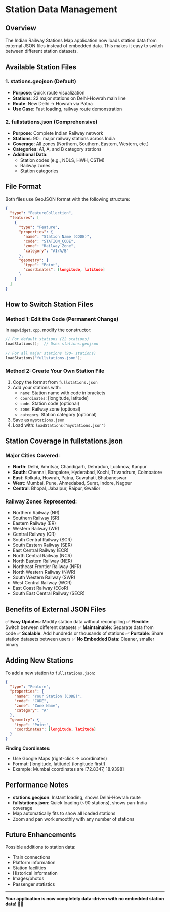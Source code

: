 # Station Data Management

## Overview
The Indian Railway Stations Map application now loads station data from external JSON files instead of embedded data. This makes it easy to switch between different station datasets.

## Available Station Files

### 1. **stations.geojson** (Default)
- **Purpose**: Quick route visualization
- **Stations**: 22 major stations on Delhi-Howrah main line
- **Route**: New Delhi → Howrah via Patna
- **Use Case**: Fast loading, railway route demonstration

### 2. **fullstations.json** (Comprehensive)
- **Purpose**: Complete Indian Railway network
- **Stations**: 90+ major railway stations across India
- **Coverage**: All zones (Northern, Southern, Eastern, Western, etc.)
- **Categories**: A1, A, and B category stations
- **Additional Data**: 
  - Station codes (e.g., NDLS, HWH, CSTM)
  - Railway zones
  - Station categories

## File Format

Both files use GeoJSON format with the following structure:

```json
{
  "type": "FeatureCollection",
  "features": [
    {
      "type": "Feature",
      "properties": {
        "name": "Station Name (CODE)",
        "code": "STATION_CODE",
        "zone": "Railway Zone",
        "category": "A1/A/B"
      },
      "geometry": {
        "type": "Point",
        "coordinates": [longitude, latitude]
      }
    }
  ]
}
```

## How to Switch Station Files

### Method 1: Edit the Code (Permanent Change)
In `mapwidget.cpp`, modify the constructor:

```cpp
// For default stations (22 stations)
loadStations();  // Uses stations.geojson

// For all major stations (90+ stations)
loadStations("fullstations.json");
```

### Method 2: Create Your Own Station File
1. Copy the format from `fullstations.json`
2. Add your stations with:
   - `name`: Station name with code in brackets
   - `coordinates`: [longitude, latitude]
   - `code`: Station code (optional)
   - `zone`: Railway zone (optional)
   - `category`: Station category (optional)
3. Save as `mystations.json`
4. Load with: `loadStations("mystations.json")`

## Station Coverage in fullstations.json

### **Major Cities Covered:**
- **North**: Delhi, Amritsar, Chandigarh, Dehradun, Lucknow, Kanpur
- **South**: Chennai, Bangalore, Hyderabad, Kochi, Trivandrum, Coimbatore
- **East**: Kolkata, Howrah, Patna, Guwahati, Bhubaneswar
- **West**: Mumbai, Pune, Ahmedabad, Surat, Indore, Nagpur
- **Central**: Bhopal, Jabalpur, Raipur, Gwalior

### **Railway Zones Represented:**
- Northern Railway (NR)
- Southern Railway (SR)
- Eastern Railway (ER)
- Western Railway (WR)
- Central Railway (CR)
- South Central Railway (SCR)
- South Eastern Railway (SER)
- East Central Railway (ECR)
- North Central Railway (NCR)
- North Eastern Railway (NER)
- Northeast Frontier Railway (NFR)
- North Western Railway (NWR)
- South Western Railway (SWR)
- West Central Railway (WCR)
- East Coast Railway (ECoR)
- South East Central Railway (SECR)

## Benefits of External JSON Files

✅ **Easy Updates**: Modify station data without recompiling
✅ **Flexible**: Switch between different datasets
✅ **Maintainable**: Separate data from code
✅ **Scalable**: Add hundreds or thousands of stations
✅ **Portable**: Share station datasets between users
✅ **No Embedded Data**: Cleaner, smaller binary

## Adding New Stations

To add a new station to `fullstations.json`:

```json
{
  "type": "Feature",
  "properties": {
    "name": "Your Station (CODE)",
    "code": "CODE",
    "zone": "Zone Name",
    "category": "A"
  },
  "geometry": {
    "type": "Point",
    "coordinates": [longitude, latitude]
  }
}
```

**Finding Coordinates:**
- Use Google Maps (right-click → coordinates)
- Format: [longitude, latitude] (longitude first!)
- Example: Mumbai coordinates are [72.8347, 18.9398]

## Performance Notes

- **stations.geojson**: Instant loading, shows Delhi-Howrah route
- **fullstations.json**: Quick loading (~90 stations), shows pan-India coverage
- Map automatically fits to show all loaded stations
- Zoom and pan work smoothly with any number of stations

## Future Enhancements

Possible additions to station data:
- Train connections
- Platform information
- Station facilities
- Historical information
- Images/photos
- Passenger statistics

---

**Your application is now completely data-driven with no embedded station data!** 🚂✨
